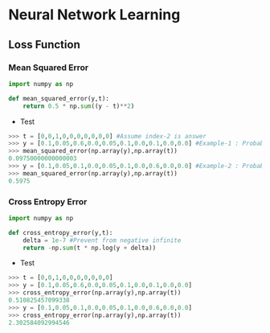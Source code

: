 # Neural Network Learning
## Loss Function
### Mean Squared Error
```python
import numpy as np

def mean_squared_error(y,t):
    return 0.5 * np.sum((y - t)**2)
```
* Test
```python
>>> t = [0,0,1,0,0,0,0,0,0,0] #Assume index-2 is answer
>>> y = [0.1,0.05,0.6,0.0,0.05,0.1,0.0,0.1,0.0,0.0] #Example-1 : Probability of index-2 is the highest(0.6)
>>> mean_squared_error(np.array(y),np.array(t))
0.09750000000000003
>>> y = [0.1,0.05,0.1,0.0,0.05,0.1,0.0,0.6,0.0,0.0] #Example-2 : Probability of index-7 is the highest(0.6)
>>> mean_squared_error(np.array(y),np.array(t))
0.5975
```

### Cross Entropy Error
```python
import numpy as np

def cross_entropy_error(y,t):
    delta = 1e-7 #Prevent from negative infinite
    return -np.sum(t * np.log(y + delta))
```
* Test
```python
>>> t = [0,0,1,0,0,0,0,0,0,0]
>>> y = [0.1,0.05,0.6,0.0,0.05,0.1,0.0,0.1,0.0,0.0]
>>> cross_entropy_error(np.array(y),np.array(t))
0.510825457099338
>>> y = [0.1,0.05,0.1,0.0,0.05,0.1,0.0,0.6,0.0,0.0]
>>> cross_entropy_error(np.array(y),np.array(t))
2.302584092994546
```
